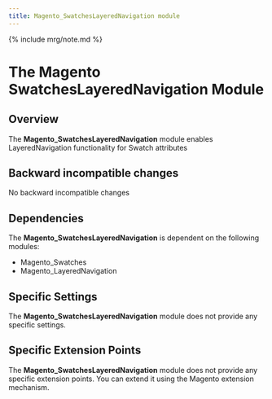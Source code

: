 ```yaml
---
title: Magento_SwatchesLayeredNavigation module
---
```


{% include mrg/note.md %}

# The Magento SwatchesLayeredNavigation Module

## Overview

The **Magento_SwatchesLayeredNavigation** module enables LayeredNavigation functionality for Swatch attributes

## Backward incompatible changes
No backward incompatible changes

## Dependencies
The **Magento_SwatchesLayeredNavigation** is dependent on the following modules:

- Magento_Swatches
- Magento_LayeredNavigation

## Specific Settings
The **Magento_SwatchesLayeredNavigation** module does not provide any specific settings.

## Specific Extension Points
The **Magento_SwatchesLayeredNavigation** module does not provide any specific extension points. You can extend it using the Magento extension mechanism.


